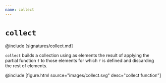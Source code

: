 ```yaml
---
name: collect
---
```


# `collect`

@include [signatures/collect.md]

`collect` builds a collection using as elements the result of applying the partial function `f` to those elements for which `f` is defined and discarding the rest of elements.

@include [figure.html source="images/collect.svg" desc="collect function"]
